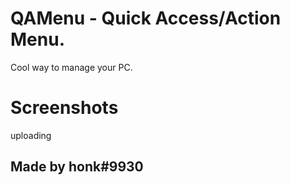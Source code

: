 # QAMenu - Quick Access/Action Menu.
Cool way to manage your PC.

# Screenshots
uploading


## Made by honk#9930
